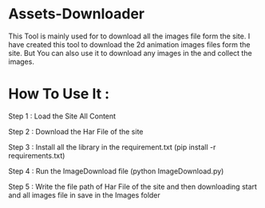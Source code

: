 # Assets-Downloader

This Tool is mainly used for to download all the images file form the site.
I have created this tool to download the 2d animation images files form the site.
But You can also use it to download any images in the and collect the images.

# How To Use It :

Step 1 : Load the Site All Content

Step 2 : Download the Har File of the site 

Step 3 :  Install all the library in the requirement.txt (pip install -r requirements.txt)

Step 4 : Run the ImageDownload file (python ImageDownload.py)

Step 5 : Write the file path of Har File of the site and then downloading start and all images file in save in the Images folder
